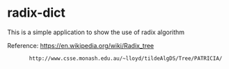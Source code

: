 # radix-dict
This is a simple application to show the use of radix algorithm

Reference: https://en.wikipedia.org/wiki/Radix_tree

           http://www.csse.monash.edu.au/~lloyd/tildeAlgDS/Tree/PATRICIA/
